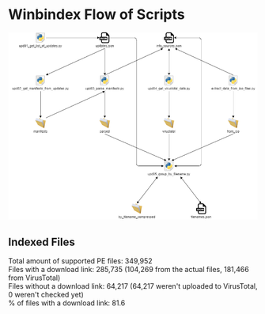 # Winbindex Flow of Scripts

![winbindex-scripts-flow.png](winbindex-scripts-flow.png)

## Indexed Files

<!--FileStats-->
Total amount of supported PE files: 349,952  
Files with a download link: 285,735 (104,269 from the actual files, 181,466 from VirusTotal)  
Files without a download link: 64,217 (64,217 weren't uploaded to VirusTotal, 0 weren't checked yet)  
% of files with a download link: 81.6  
<!--/FileStats-->
